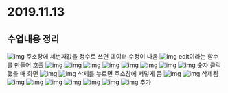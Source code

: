 # 2019.11.13
## 수업내용 정리

![img](./images10/1.png)
주소창에 세번째값을 정수로 쓰면 데이터 수정이 나옴
![img](./images10/2.png)
edit이라는 함수를 만들어 호출
![img](./images10/3.png)
![img](./images10/4.png)
![img](./images10/5.png)
![img](./images10/6.png)
![img](./images10/7.png)
![img](./images10/8.png)
![img](./images10/9.png)
![img](./images10/10.png)
숫자 클릭했을 때 화면
![img](./images10/11.png)
![img](./images10/12.png)
삭제를 누르면 주소창에 저렇게 뜸
![img](./images10/13.png)
![img](./images10/14.png)
삭제됨
![img](./images10/15.png)
![img](./images10/16.png)
![img](./images10/17.png)
![img](./images10/18.png)
![img](./images10/19.png)
![img](./images10/20.png)
![img](./images10/21.png) 추가